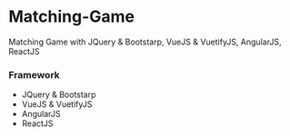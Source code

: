 # Matching-Game
Matching Game with JQuery &amp; Bootstarp, VueJS &amp; VuetifyJS, AngularJS, ReactJS

### Framework 
- JQuery &amp; Bootstarp
- VueJS &amp; VuetifyJS
- AngularJS
- ReactJS
